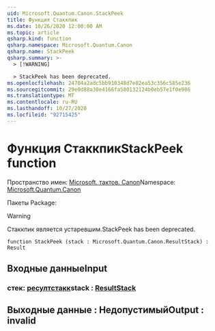 ```yaml
---
uid: Microsoft.Quantum.Canon.StackPeek
title: Функция Стаккпик
ms.date: 10/26/2020 12:00:00 AM
ms.topic: article
qsharp.kind: function
qsharp.namespace: Microsoft.Quantum.Canon
qsharp.name: StackPeek
qsharp.summary: >-
  > [!WARNING]

  > StackPeek has been deprecated.
ms.openlocfilehash: 24704a2adc5bb910348d7e82ea53c356c585e236
ms.sourcegitcommit: 29e0d88a30e4166fa580132124b0eb57e1f0e986
ms.translationtype: MT
ms.contentlocale: ru-RU
ms.lasthandoff: 10/27/2020
ms.locfileid: "92715425"
---
```

# <a name="stackpeek-function"></a><span data-ttu-id="84df4-102">Функция Стаккпик</span><span class="sxs-lookup"><span data-stu-id="84df4-102">StackPeek function</span></span>

<span data-ttu-id="84df4-103">Пространство имен: [Microsoft. тактов. Canon](xref:Microsoft.Quantum.Canon)</span><span class="sxs-lookup"><span data-stu-id="84df4-103">Namespace: [Microsoft.Quantum.Canon](xref:Microsoft.Quantum.Canon)</span></span>

<span data-ttu-id="84df4-104">Пакеты [](https://nuget.org/packages/)</span><span class="sxs-lookup"><span data-stu-id="84df4-104">Package: [](https://nuget.org/packages/)</span></span>


> [!WARNING]
> <span data-ttu-id="84df4-105">Стаккпик является устаревшим.</span><span class="sxs-lookup"><span data-stu-id="84df4-105">StackPeek has been deprecated.</span></span>



```qsharp
function StackPeek (stack : Microsoft.Quantum.Canon.ResultStack) : Result
```


## <a name="input"></a><span data-ttu-id="84df4-106">Входные данные</span><span class="sxs-lookup"><span data-stu-id="84df4-106">Input</span></span>

### <a name="stack--resultstack"></a><span data-ttu-id="84df4-107">стек: [ресултстакк](xref:Microsoft.Quantum.Canon.ResultStack)</span><span class="sxs-lookup"><span data-stu-id="84df4-107">stack : [ResultStack](xref:Microsoft.Quantum.Canon.ResultStack)</span></span>





## <a name="output--__invalidresult__"></a><span data-ttu-id="84df4-108">Выходные данные __: <Result> Недопустимый__</span><span class="sxs-lookup"><span data-stu-id="84df4-108">Output : __invalid<Result>__</span></span>

